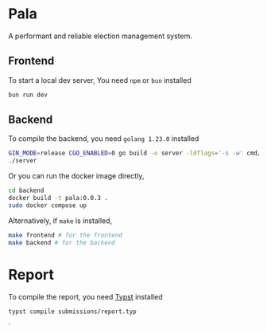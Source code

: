 # Pala

A performant and reliable election management system.

## Frontend
To start a local dev server,
You need `npm` or `bun` installed
```sh
bun run dev
```
## Backend
To compile the backend, you need `golang 1.23.0` installed

```sh
GIN_MODE=release CGO_ENABLED=0 go build -o server -ldflags='-s -w' cmd/server/main.go
./server
```

Or you can run the docker image directly,

```sh
cd backend
docker build -t pala:0.0.3 .
sudo docker compose up
```

Alternatively, if `make` is installed,
```sh
make frontend # for the frontend
make backend # for the backend
```

# Report
To compile the report, you need [Typst](https://typst.app/) installed

``` sh
typst compile submissions/report.typ
```

`
